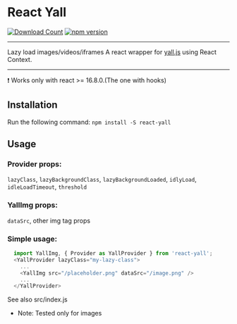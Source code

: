 # React Yall

[![Download Count](http://img.shields.io/npm/dm/react-yall.svg?style=flat-square)](https://npmjs.org/package/react-yall)
[![npm version](https://badge.fury.io/js/react-yall.svg)](https://badge.fury.io/js/react-yall)

-------------
Lazy load images/videos/iframes
A react wrapper for [yall.js](https://github.com/malchata/yall.js) using React Context.

-------------

:exclamation: Works only with react >= 16.8.0.(The one with hooks)

## Installation
Run the following command:
`npm install -S react-yall`

## Usage

### Provider props:
`lazyClass`, `lazyBackgroundClass`, `lazyBackgroundLoaded`, `idlyLoad`, `idleLoadTimeout`, `threshold`

### YallImg props:
  `dataSrc`, other img tag props

### Simple usage:

```js
  import YallImg, { Provider as YallProvider } from 'react-yall';
  <YallProvider lazyClass="my-lazy-class">
    ...
    <YallImg src="/placeholder.png" dataSrc="/image.png" />
    ...
  </YallProvider>
```
See also src/index.js


* Note: Tested only for images
